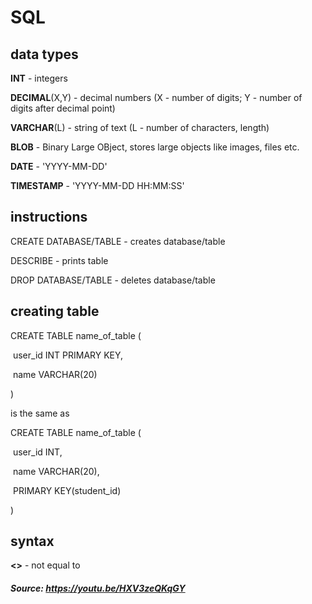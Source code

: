 # SQL

## data types

**INT** - integers

**DECIMAL**(X,Y) - decimal numbers
(X - number of digits; Y - number of digits after decimal point)

**VARCHAR**(L) - string of text
(L - number of characters, length)

**BLOB** - Binary Large OBject, stores large objects like images, files etc.

**DATE** - 'YYYY-MM-DD'

**TIMESTAMP** - 'YYYY-MM-DD HH:MM:SS'

## instructions

CREATE DATABASE/TABLE - creates database/table

DESCRIBE - prints table

DROP DATABASE/TABLE - deletes database/table

## creating table

CREATE TABLE name_of_table (

​	user_id INT PRIMARY KEY,

​	name VARCHAR(20)

)

is the same as

CREATE TABLE name_of_table (

​	user_id INT,

​	name VARCHAR(20),

​	PRIMARY KEY(student_id)

)

## syntax

**<>** - not equal to

##### Source: https://youtu.be/HXV3zeQKqGY

